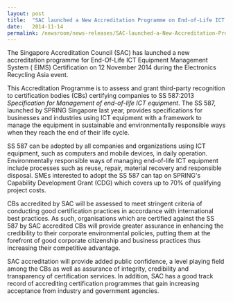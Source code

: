 ```yaml
---
layout: post
title:  "SAC launched a New Accreditation Programme on End-of-Life ICT Equipment (EIMS) Certification"
date:   2014-11-14
permalink: /newsroom/news-releases/SAC-launched-a-New-Accreditation-Programme-on-End-of-Life-ICT-Equipment-(EIMS)-Certification
---
```


The Singapore Accreditation Council (SAC) has launched a new accreditation programme for End-Of-Life ICT Equipment Management System ( EIMS) Certification on 12 November 2014 during the Electronics Recycling Asia event.
 
This Accreditation Programme is to assess and grant third-party recognition to certification bodies (CBs) certifying companies to SS 587:2013 *Specification for Management of end-of-life ICT equipment*. The SS 587, launched by SPRING Singapore last year, provides specifications for businesses and industries using ICT equipment with a framework to manage the equipment in sustainable and environmentally responsible ways when they reach the end of their life cycle.
 
SS 587 can be adopted by all companies and organizations using ICT equipment, such as computers and mobile devices, in daily operation.  Environmentally responsible ways of managing end-of-life ICT equipment include processes such as reuse, repair, material recovery and responsible disposal. SMEs interested to adopt the SS 587 can tap on SPRING's Capability Development Grant (CDG) which covers up to 70% of qualifying project costs.  
 
CBs accredited by SAC will be assessed to meet stringent criteria of conducting good certification practices in accordance with international best practices. As such, organisations which are certified against the SS 587 by SAC accredited CBs will provide greater assurance in enhancing the credibility to their corporate environmental policies, putting them at the forefront of good corporate citizenship and business practices thus increasing their competitive advantage.
 
SAC accreditation will provide added public confidence, a level playing field among the CBs as well as assurance of integrity, credibility and transparency of certification services. In addition, SAC has a good track record of accrediting certification programmes that gain increasing acceptance from  industry and government agencies.
